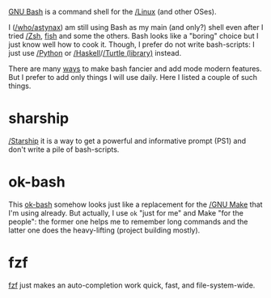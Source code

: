 [GNU Bash](https://github.com/secretGeek/ok-bash/) is a command shell for the [/Linux]() (and other OSes).

I ([/who/astynax]()) am still using Bash as my main (and only?) shell even after I tried [/Zsh](), [fish](https://fishshell.com/) and some the others. Bash looks like a "boring" choice but I just know well how to cook it. Though, I prefer do not write bash-scripts: I just use [/Python]() or [/Haskell]()/[/Turtle (library)]() instead.

There are many [ways](https://ohmybash.nntoan.com/) to make bash fancier and add mode modern features. But I prefer to add only things I will use daily. Here I listed a couple of such things.

# sharship

[/Starship]() it is a way to get a powerful and informative prompt (PS1) and don't write a pile of bash-scripts.

# ok-bash

This [ok-bash](https://github.com/secretGeek/ok-bash/) somehow looks just like a replacement for the [/GNU Make]() that I'm using already. But actually, I use `ok` "just for me" and Make "for the people": the former one helps me to remember long commands and the latter one does the heavy-lifting (project building mostly).

# fzf

[fzf](https://github.com/junegunn/fzf) just makes an auto-completion work quick, fast, and file-system-wide.